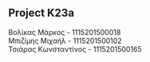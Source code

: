 ## __Project K23a__

Βολίκας Μάρκος - 1115201500018  
Μπιζίμης Μιχαήλ - 1115201500102  
Τσιάρας Κωνσταντίνος - 1115201500165
